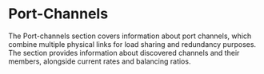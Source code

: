 # Port-Channels

The Port-channels section covers information about port channels, which
combine multiple physical links for load sharing and redundancy
purposes. The section provides information about discovered channels and
their members, alongside current rates and balancing ratios.
